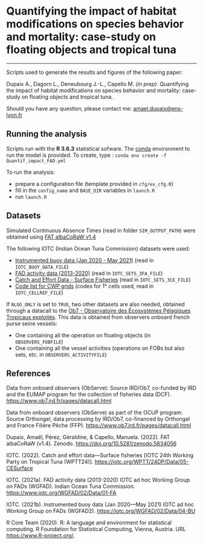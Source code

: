 # Quantifying the impact of habitat modifications on species behavior and mortality: case-study on floating objects and tropical tuna

<!--
[![License](https://img.shields.io/github/license/adupaix/Quantif_impact_FAD)](https://github.com/adupaix/Quantif_impact_FAD/blob/master/LICENSE)
[![DOI](https://zenodo.org/badge/338344443.svg)](https://zenodo.org/badge/latestdoi/338344443)
[![Latest Release](https://img.shields.io/github/release/adupaix/Quantif_impact_FAD)](https://github.com/adupaix/Quantif_impact_FAD/releases)
-->

---

Scripts used to generate the results and figures of the following paper:

Dupaix A., Dagorn L., Deneubourg J.-L., Capello M. _(in prep)_. Quantifying the impact of habitat modifications on species behavior and mortality: case-study on floating objects and tropical tuna.

Should you have any question, please contact me: amael.dupaix@ens-lyon.fr

## Running the analysis

Scripts run with the __R 3.6.3__ statistical sofware.
The [conda](https://docs.conda.io/projects/conda/en/latest/) environment to run the model is provided. To create, type : `conda env create -f Quantif_impact_FAD.yml`

To run the analysis:
- prepare a configuration file (template provided in `cfg/ex_cfg.R`)
- fill in the `config_name` and `BASE_DIR` variables in `launch.R`
- run `launch.R`

## Datasets

Simulated Continuous Absence Times (read in folder `SIM_OUTPUT_PATH`) were obtained using [FAT albaCoRaW v1.4](https://doi.org/10.5281/zenodo.5834056)

The following IOTC (Indian Ocean Tuna Commission) datasets were used:
- [Instrumented buoy data (Jan 2020 - May 2021)](https://iotc.org/WGFAD/02/Data/04-BU) (read in `IOTC_BUOY_DATA_FILE`)
- [FAD activity data (2013-2020)](https://www.iotc.org/WGFAD/02/Data/01-FA) (read in `IOTC_SETS_3FA_FILE`)
- [Catch and Effort Data - Surface Fisheries](https://iotc.org/WPTT/24DP/Data/05-CESurface) (read in `IOTC_SETS_3CE_FILE`)
- [Code list for CWP grids](https://iotc.org/WGFAD/02/Data/00-CWP) (codes for 1° cells used, read in `IOTC_CELLREF_FILE`)

If `NLOG_ONLY` is set to `TRUE`, two other datasets are also needed, obtained through a datacall to the [Ob7 - Observatoire des Écosystèmes Pélagiques Tropicaux exploités](https://www.ob7.ird.fr/en/pages/datacall.html). This data is obtained from observers onboard french purse seine vessels:
- One containing all the operation on floating objects (in `OBSERVERS_FOBFILE`)
- One containing all the vessel activities (operations on FOBs but also sets, etc. in `OBSERVERS_ACTIVITYFILE`)

## References

Data from onboard observers (ObServe): Source IRD/Ob7, co-funded by IRD and the EUMAP program for the collection of fisheries data (DCF). https://www.ob7.ird.fr/pages/datacall.html

Data from onboard observers (ObServe) as part of the OCUP program: Source Orthongel, data processing by IRD/Ob7, co-financed by Orthongel and France Filière Pêche (FFP). https://www.ob7.ird.fr/pages/datacall.html

Dupaix, Amaël, Pérez, Géraldine, & Capello, Manuela. (2022). FAT albaCoRaW (v1.4). Zenodo. https://doi.org/10.5281/zenodo.5834056

IOTC. (2022). Catch and effort data—Surface fisheries [IOTC 24th Working Party on Tropical Tuna (WPTT24)]. https://iotc.org/WPTT/24DP/Data/05-CESurface

IOTC. (2021a). FAD activity data (2013-2020) IOTC ad hoc Working Group on FADs (WGFAD). Indian Ocean Tuna Commission. https://www.iotc.org/WGFAD/02/Data/01-FA

IOTC. (2021b). Instrumented buoy data (Jan 2020—May 2021) IOTC ad hoc Working Group on FADs (WGFAD2). https://iotc.org/WGFAD/02/Data/04-BU

R Core Team (2020). R: A language and environment for statistical computing. R Foundation for Statistical Computing, Vienna, Austria. URL https://www.R-project.org/.
